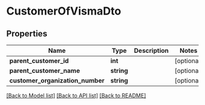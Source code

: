 # CustomerOfVismaDto

## Properties
Name | Type | Description | Notes
------------ | ------------- | ------------- | -------------
**parent_customer_id** | **int** |  | [optional] 
**parent_customer_name** | **string** |  | [optional] 
**customer_organization_number** | **string** |  | [optional] 

[[Back to Model list]](../README.md#documentation-for-models) [[Back to API list]](../README.md#documentation-for-api-endpoints) [[Back to README]](../README.md)


